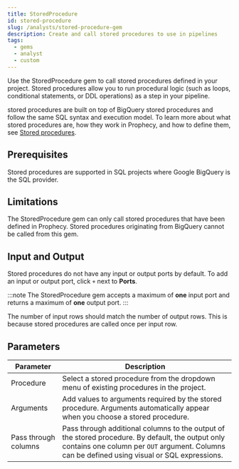 ```yaml
---
title: StoredProcedure
id: stored-procedure
slug: /analysts/stored-procedure-gem
description: Create and call stored procedures to use in pipelines
tags:
  - gems
  - analyst
  - custom
---
```


Use the StoredProcedure gem to call stored procedures defined in your project. Stored procedures allow you to run procedural logic (such as loops, conditional statements, or DDL operations) as a step in your pipeline.

stored procedures are built on top of BigQuery stored procedures and follow the same SQL syntax and execution model. To learn more about what stored procedures are, how they work in Prophecy, and how to define them, see [Stored procedures](/analysts/stored-procedure).

## Prerequisites

Stored procedures are supported in SQL projects where Google BigQuery is the SQL provider.

## Limitations

The StoredProcedure gem can only call stored procedures that have been defined in Prophecy. Stored procedures originating from BigQuery cannot be called from this gem.

## Input and Output

Stored procedures do not have any input or output ports by default. To add an input or output port, click `+` next to **Ports**.

:::note
The StoredProcedure gem accepts a maximum of **one** input port and returns a maximum of **one** output port.
:::

The number of input rows should match the number of output rows. This is because stored procedures are called once per input row.

## Parameters

| Parameter            | Description                                                                                                                                                                                        |
| -------------------- | -------------------------------------------------------------------------------------------------------------------------------------------------------------------------------------------------- |
| Procedure            | Select a stored procedure from the dropdown menu of existing procedures in the project.                                                                                                            |
| Arguments            | Add values to arguments required by the stored procedure. Arguments automatically appear when you choose a stored procedure.                                                                       |
| Pass through columns | Pass through additional columns to the output of the stored procedure. By default, the output only contains one column per `OUT` argument. Columns can be defined using visual or SQL expressions. |
